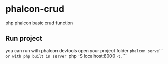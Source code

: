 # phalcon-crud
php phalcon basic crud function

## Run project
you can run with phalcon devtools
open your project folder
```phalcon serve``
or with php built in server
```php -S localhost:8000 -t .```